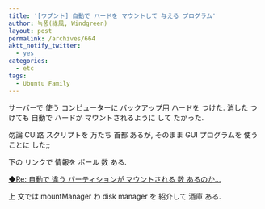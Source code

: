 ```yaml
---
title: '[ウブント] 自動で ハードを マウントして 与える プログラム'
author: 녹풍(綠風, Windgreen)
layout: post
permalink: /archives/664
aktt_notify_twitter:
  - yes
categories:
  - etc
tags:
  - Ubuntu Family
---
```

サーバーで 使う コンピューターに バックアップ用 ハードを つけた. 消した つけても 自動で ハードが マウントされるように して たかった.

勿論 CUI路 スクリプトを 万たち 首都 あるが, そのまま GUI プログラムを 使うことに した;;

下の リンクで 情報を ボール 数 ある.

<a target="_top" href="http://www.ubuntu.or.kr/viewtopic.php?p=12619#p12619">◆Re: 自動で 違う パーティションが マウントされる 数 あるのか&#8230;</a>

上 文では mountManager わ disk manager を 紹介して 酒庫 ある.

&nbsp;
